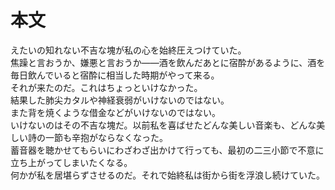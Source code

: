 # 本文
えたいの知れない不吉な塊が私の心を始終圧えつけていた。  
焦躁と言おうか、嫌悪と言おうか――酒を飲んだあとに宿酔があるように、酒を毎日飲んでいると宿酔に相当した時期がやって来る。  
それが来たのだ。これはちょっといけなかった。  
結果した肺尖カタルや神経衰弱がいけないのではない。  
また背を焼くような借金などがいけないのではない。  
いけないのはその不吉な塊だ。以前私を喜ばせたどんな美しい音楽も、どんな美しい詩の一節も辛抱がならなくなった。  
蓄音器を聴かせてもらいにわざわざ出かけて行っても、最初の二三小節で不意に立ち上がってしまいたくなる。  
何かが私を居堪らずさせるのだ。それで始終私は街から街を浮浪し続けていた。
